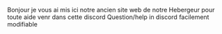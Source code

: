 Bonjour je vous ai mis ici notre ancien site web de notre Hebergeur pour toute aide venr dans cette discord Question/help in discord facilement modifiable
